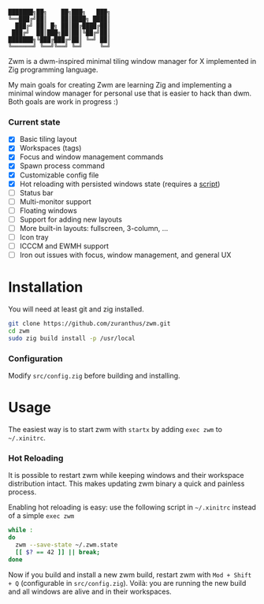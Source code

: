 ```
███████╗██╗    ██╗███╗   ███╗
╚══███╔╝██║    ██║████╗ ████║
  ███╔╝ ██║ █╗ ██║██╔████╔██║
 ███╔╝  ██║███╗██║██║╚██╔╝██║
███████╗╚███╔███╔╝██║ ╚═╝ ██║
╚══════╝ ╚══╝╚══╝ ╚═╝     ╚═╝
```

Zwm is a dwm-inspired minimal tiling window manager for X implemented in Zig programming language.

My main goals for creating Zwm are learning Zig and implementing a minimal window manager for personal use
that is easier to hack than dwm. Both goals are work in progress :)

### Current state

- [x] Basic tiling layout
- [x] Workspaces (tags)
- [x] Focus and window management commands
- [x] Spawn process command
- [x] Customizable config file
- [x] Hot reloading with persisted windows state (requires a [script](#hot-reloading))
- [ ] Status bar
- [ ] Multi-monitor support
- [ ] Floating windows
- [ ] Support for adding new layouts
- [ ] More built-in layouts: fullscreen, 3-column, ...
- [ ] Icon tray
- [ ] ICCCM and EWMH support
- [ ] Iron out issues with focus, window management, and general UX

# Installation

You will need at least git and zig installed.

```bash
git clone https://github.com/zuranthus/zwm.git
cd zwm
sudo zig build install -p /usr/local
```
### Configuration

Modify `src/config.zig` before building and installing.

# Usage

The easiest way is to start zwm with `startx` by adding `exec zwm` to `~/.xinitrc`.

### Hot Reloading

It is possible to restart zwm while keeping windows and their workspace distribution intact. This makes updating zwm binary a quick and painless process.

Enabling hot reloading is easy: use the following script in `~/.xinitrc` instead of a simple `exec zwm`
```bash
while :
do
  zwm --save-state ~/.zwm.state
  [[ $? == 42 ]] || break;
done
```

Now if you build and install a new zwm build, restart zwm with `Mod + Shift + Q` (configurable in `src/config.zig`). Voilà: you are running the new build and all windows are alive and in their workspaces.
